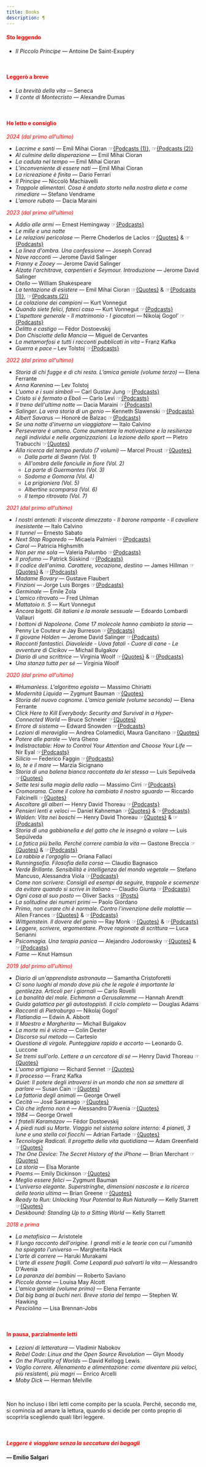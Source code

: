 ```yaml
---
title: Books
description: ¶
---
```


#### <span style="color:red">Sto leggendo</span>

* _Il Piccolo Principe_ — Antoine De Saint-Exupéry

&nbsp;

#### <span style="color:red">Leggerò a breve</span>

* _La brevità della vita_ — Seneca
* _Il conte di Montecristo_ — Alexandre Dumas

&nbsp;

#### <span style="color:red">Ho letto e consiglio</span>

<span style="color:red">*2024 (dal primo all'ultimo)*</span>

* _Lacrime e santi_ — Emil Mihai Cioran ☞[{Podcasts (1)}](https://spotifyanchor-web.app.link/e/l8ynINn4jHb), ☞[{Podcasts (2)}](https://spotifyanchor-web.app.link/e/9EmWTNzGvHb)
* _Al culmine della disperazione_ — Emil Mihai Cioran
* _La caduta nel tempo_ — Emil Mihai Cioran
* _L'inconveniente di essere nati_ — Emil Mihai Cioran
* _La ricreazione è finita_ — Dario Ferrari
* _Il Principe_ — Niccolò Machiavelli
* _Trappole alimentari. Cosa è andato storto nella nostra dieta e come rimediare_ — Stefano Vendrame
* _L'amore rubato_ — Dacia Maraini

<span style="color:red">*2023 (dal primo all'ultimo)*</span>

* _Addio alle armi_ — Ernest Hemingway ☞[{Podcasts}](https://spotifyanchor-web.app.link/e/wjwEQFCxLxb)
* _Le mille e una notte_
* _Le relazioni pericolose_ — Pierre Choderlos de Laclos ☞[{Quotes}](https://miry1919.github.io/hugosite/quote/le-relazioni-pericolose/) & ☞[{Podcasts}](https://spotifyanchor-web.app.link/e/OOsGaFzWvyb)
* _La linea d'ombra. Una confessione_ — Joseph Conrad
* _Nove racconti_ — Jerome David Salinger
* _Franny e Zooey_ — Jerome David Salinger
* _Alzate l'architrave, carpentieri e Seymour. Introduzione_ — Jerome David Salinger
* _Otello_ — William Shakespeare
* _La tentazione di esistere_ — Emil Mihai Cioran ☞[{Quotes}](https://miry1919.github.io/hugosite/quote/la-tentazione-di-esistere/) & ☞[{Podcasts (1)}](https://spotifyanchor-web.app.link/e/wrVvn6c2rzb), ☞[{Podcasts (2)}](https://spotifyanchor-web.app.link/e/NqVxDDJhPzb)
* _La colazione dei campioni_ — Kurt Vonnegut
* _Quando siete felici, fateci caso_ — Kurt Vonnegut ☞[{Podcasts}](https://podcasters.spotify.com/pod/show/miriana-novella7/episodes/111---diretto--e-lui-dice-che-non--un-difetto-e24ec0l)
* _L'ispettore generale - Il matrimonio - I giocatori_ — Nikolaj Gogol’ ☞[{Podcasts}](https://podcasters.spotify.com/pod/show/miriana-novella7/episodes/115--Se-unanima--buona-e-grande--e-ha-un-cuore--allora-pu-ridere-davvero-e2abj8b)
* _Delitto e castigo_ — Fëdor Dostoevskij
* _Don Chisciotte della Mancia_ — Miguel de Cervantes
* _La metamorfosi e tutti i racconti pubblicati in vita_ – Franz Kafka
* _Guerra e pace_ – Lev Tolstoj ☞[{Podcasts}](https://youtu.be/okUvXUdt_KI?si=g3fdcOBxlb8ZRsRP)
&nbsp;

<span style="color:red">*2022 (dal primo all'ultimo)*</span>

* _Storia di chi fugge e di chi resta. L’amica geniale (volume terzo)_ — Elena Ferrante
* _Anna Karenina_ — Lev Tolstoj
* _L'uomo e i suoi simboli_ — Carl Gustav Jung ☞[{Podcasts}](https://anchor.fm/miriana-novella7/episodes/72--I-numeri-sono-prodotti-spontanei-e-autonomi-dellinconscio-e1fau0o)
* _Cristo si è fermato a Eboli_ — Carlo Levi ☞[{Podcasts}](https://anchor.fm/miriana-novella7/episodes/75--Una-che-ragiona--ragiona--ragiona--non-si-ferma-mai-e1gakd3)
* _Il treno dell'ultima notte_ — Dacia Maraini ☞[{Podcasts}](https://anchor.fm/miriana-novella7/episodes/77--Se-non-tiro-gi-il-microfono-e1gv4si)
* _Salinger. La vera storia di un genio_ — Kenneth Slawenski ☞[{Podcasts}](https://anchor.fm/miriana-novella7/episodes/82--Una-cosa-molto-speciale-che-io-sento-e1ii7st)
* _Albert Savarus_ — Honoré de Balzac ☞[{Podcasts}](https://anchor.fm/miriana-novella7/episodes/83--Un-libro-vive-pi-a-lungo-di-una-giovane-donna-e1ispjj)
* _Se una notte d'inverno un viaggiatore_ — Italo Calvino
* _Perseverare è umano. Come aumentare la motivazione e la resilienza negli individui e nelle organizzazioni. La lezione dello sport_ — Pietro Trabucchi ☞[{Quotes}](https://miry1919.github.io/hugosite/quote/perseverare-e-umano/)
* _Alla ricerca del tempo perduto (7 volumi)_ — Marcel Proust ☞[{Quotes}](https://miry1919.github.io/hugosite/quote/alla-ricerca-del-tempo-perduto/)
    * *Dalla parte di Swann (Vol. 1)*
    * *All'ombra delle fanciulle in fiore (Vol. 2)*
    * *La parte di Guermantes (Vol. 3)*
    * *Sodoma e Gomorra (Vol. 4)*
    * *La prigioniera (Vol. 5)*
    * *Albertine scomparsa (Vol. 6)*
    * *Il tempo ritrovato (Vol. 7)*
&nbsp;

<span style="color:red">*2021 (dal primo all'ultimo)*</span>

* _I nostri antenati: Il visconte dimezzato - Il barone rampante - Il cavaliere inesistente_ — Italo Calvino
* _Il tunnel_ — Ernesto Sabato
* _Next Stop Rogoredo_ — Micaela Palmieri ☞[{Podcasts}](https://anchor.fm/miriana-novella7/episodes/45--Lamore--almeno-in-teoria--era-una-sorta-di-follia-gioiosa-er74es)
* _Carol_ — Patricia Highsmith
* _Non per me sola_  — Valeria Palumbo ☞[{Podcasts}](https://anchor.fm/miriana-novella7/episodes/48--Non-ci-sono-i-pezzi-di-ricambio-et4uni)
* _Il profumo_ — Patrick Süskind ☞[{Podcasts}](https://anchor.fm/miriana-novella7/episodes/49--Il-genio-pu-essere-confinato-dentro-un-guscio-di-noce-etp4nt)
* _Il codice dell'anima. Carattere, vocazione, destino_ — James Hillman ☞[{Quotes}](https://miry1919.github.io/hugosite/quote/il-codice-dellanima/)  & ☞[{Podcasts}](https://anchor.fm/miriana-novella7/episodes/Ci-che-conta--la-passione-e1044l6)
* _Madame Bovary_ — Gustave Flaubert
* _Finzioni_ — Jorge Luis Borges ☞[{Podcasts}](https://anchor.fm/miriana-novella7/episodes/63--Chi--che-vuole-i-fiori--da-morto--Nessuno-e18kgs9)
* _Germinale_ — Émile Zola
* _L'amico ritrovato_ — Fred Uhlman
* _Mattatoio n. 5_ — Kurt Vonnegut
* _Ancora bigotti. Gli italiani e la morale sessuale_ — Edoardo Lombardi Vallauri
* _I bottoni di Napoleone. Come 17 molecole hanno cambiato la storia_ — Penny Le Couteur e Jay Burreson ☞[{Podcasts}](https://anchor.fm/miriana-novella7/episodes/60--Una-puntata-internazionale-e17iirj)
* _Il giovane Holden_ — Jerome David Salinger ☞[{Podcasts}](https://anchor.fm/miriana-novella7/episodes/63--Chi--che-vuole-i-fiori--da-morto--Nessuno-e18kgs9)
* _Racconti fantastici. Diavoleide - Uova fatali - Cuore di cane - Le avventure di Cicikov_ — Michail Bulgakov
* _Diario di una scrittrice_ — Virginia Woolf ☞[{Quotes}](https://miry1919.github.io/hugosite/quote/diario-di-una-scrittrice/) & ☞[{Podcasts}](https://anchor.fm/miriana-novella7/episodes/71--Questa-funge-un-po-da-seconda-introduzione-BONUS-e1chv4r)
* _Una stanza tutta per sé_ — Virginia Woolf
&nbsp;

<span style="color:red">*2020 (dal primo all'ultimo)*</span>

* _#Humanless. L'algoritmo egoista_ — Massimo Chiriatti
* _Modernità Liquida_ — Zygmunt Bauman ☞[{Quotes}](https://miry1919.github.io/hugosite/quote/modernita-liquida/)
* _Storia del nuovo cognome. L'amica geniale (volume secondo)_ — Elena Ferrante
* _Click Here to Kill Everybody: Security and Survival in a Hyper-Connected World_ — Bruce Schneier ☞[{Quotes}](https://miry1919.github.io/hugosite/quote/click-here-to-kill-everybody/)
* _Errore di sistema_ — Edward Snowden ☞[{Podcasts}](https://anchor.fm/miriana-novella7/episodes/Provate--cambiate--cambiate-sempre-le-cose-che-fate-eampug)
* _Lezioni di meraviglia_ — Andrea Colamedici, Maura Gancitano ☞[{Quotes}](https://miry1919.github.io/hugosite/quote/lezioni-di-meraviglia/)
* _Potere alle parole_ — Vera Gheno
* _Indistractable: How to Control Your Attention and Choose Your Life_ — Nir Eyal ☞[{Podcasts}](https://anchor.fm/miriana-novella7/episodes/Tutto-parte-dal-nostro-cervello-eb1oku)
* _Silicio_ — Federico Faggin ☞[{Podcasts}](https://anchor.fm/miriana-novella7/episodes/Amore--disciplina--passione-e-coraggio-eb6kr4)
* _Io, te e il mare_ — Marzia Sicignano
* _Storia di una balena bianca raccontata da lei stessa_ — Luis Sepúlveda ☞[{Quotes}](https://miry1919.github.io/hugosite/quote/storia-di-una-balena-bianca-raccontata-da-lei-stessa/)
* _Sette tesi sulla magia della radio_ — Massimo Cirri ☞[{Podcasts}](https://anchor.fm/miriana-novella7/episodes/Urla-e-pianti--sconforto--fame-di-latte--voglia-di-qualcosa-che-non-c-ebi479)
* _Cromorama. Come il colore ha cambiato il nostro sguardo_ — Riccardo Falcinelli ☞[{Quotes}](https://miry1919.github.io/hugosite/quote/cromorama/)
* _Ascoltare gli alberi_ — Henry David Thoreau ☞[{Podcasts}](https://anchor.fm/miriana-novella7/episodes/Quanta-potenza-ha-il-silenzio-ed01gj)
* _Pensieri lenti e veloci_ — Daniel Kahneman ☞[{Quotes}](https://miry1919.github.io/hugosite/quote/pensieri-lenti-e-veloci/) & ☞[{Podcasts}](https://anchor.fm/miriana-novella7/episodes/Non-si-sarebbe-vista-la-fatica-eceofh)
* _Walden: Vita nei boschi_ — Henry David Thoreau ☞[{Quotes}](https://miry1919.github.io/hugosite/quote/walden/) & ☞[{Podcasts}](https://anchor.fm/miriana-novella7/episodes/Parecchie-vite-parallele-ee7nke)
* _Storia di una gabbianella e del gatto che le insegnò a volare_ — Luis Sepúlveda
* _La fatica più bella. Perché correre cambia la vita_ — Gastone Breccia ☞[{Quotes}](https://miry1919.github.io/hugosite/quote/la-fatica-piu-bella/) & ☞[{Podcasts}](https://anchor.fm/miriana-novella7/episodes/La-vita-non--mai-semplice-e-non-ci-sono-scorciatoie-ees23p)
* _La rabbia e l'orgoglio_ — Oriana Fallaci
* _Runningsofia. Filosofia della corsa_ — Claudio Bagnasco
* _Verde Brillante. Sensibilità e intelligenza del mondo vegetale_ — Stefano Mancuso, Alessandra Viola ☞[{Podcasts}](https://anchor.fm/miriana-novella7/episodes/Non-capiamo-perch-ci-fa-soffrire-cos-efnop8)
* _Come non scrivere: Consigli ed esempi da seguire, trappole e scemenze da evitare quando si scrive in italiano_ — Claudio Giunta ☞[{Podcasts}](https://anchor.fm/miriana-novella7/episodes/Un-po-di-brio-nella-conversazione-egmih4)
* _Ogni cosa al suo posto_ — Oliver Sacks ☞[{Posts}](https://miry1919.github.io/hugosite/post/un-estate-di-follia/)
* _La solitudine dei numeri primi_ — Paolo Giordano
* _Primo, non curare chi è normale. Contro l'invenzione delle malattie_ — Allen Frances ☞[{Quotes}](https://miry1919.github.io/hugosite/quote/primo-non-curare-chi-e-normale/) & ☞[{Podcasts}](https://anchor.fm/miriana-novella7/episodes/E-allora-andiamo--partiamo-ej8j9l)
* _Wittgenstein. Il dovere del genio_ — Ray Monk ☞[{Quotes}](https://miry1919.github.io/hugosite/quote/wittgenstein/) & ☞[{Podcasts}](https://anchor.fm/miriana-novella7/episodes/Grazie-allamore-ek9qnj)
* _Leggere, scrivere, argomentare. Prove ragionate di scrittura_ — Luca Serianni
* _Psicomagia. Una terapia panica_ — Alejandro Jodorowsky ☞[{Quotes}](https://miry1919.github.io/hugosite/quote/psicomagia/) & ☞[{Podcasts}](https://anchor.fm/miriana-novella7/episodes/Siamo-uniti-da-fili-segreti-en5o53)
* _Fame_ — Knut Hamsun
&nbsp;

<span style="color:red">*2019 (dal primo all'ultimo)*</span>

* _Diario di un'apprendista astronauta_ — Samantha Cristoforetti
* _Ci sono luoghi al mondo dove più che le regole è importante la gentilezza. Articoli per i giornali_ — Carlo Rovelli
* _La banalità del male. Eichmann a Gerusalemme_ — Hannah Arendt
* _Guida galattica per gli autostoppisti. Il ciclo completo_ — Douglas Adams
* _Racconti di Pietroburgo_ — Nikolaj Gogol'
* _Flatlandia_ — Edwin A. Abbott
* _Il Maestro e Margherita_ — Michail Bulgakov
* _La morte mi è vicina_ — Colin Dexter
* _Discorso sul metodo_ — Cartesio
* _Questione di virgole. Punteggiare rapido e accorto_ — Leonardo G. Luccone
* _Se tremi sull'orlo. Lettere a un cercatore di sé_ — Henry David Thoreau ☞[{Quotes}](https://miry1919.github.io/hugosite/quote/se-tremi-sullorlo/)
* _L'uomo artigiano_ — Richard Sennet ☞[{Quotes}](https://miry1919.github.io/hugosite/quote/luomo-artigiano/)
* _Il processo_ — Franz Kafka
* _Quiet: Il potere degli introversi in un mondo che non sa smettere di parlare_ — Susan Cain ☞[{Quotes}](https://miry1919.github.io/hugosite/quote/quiet/)
* _La fattoria degli animali_ — George Orwell
* _Cecità_ — José Saramago ☞[{Quotes}](https://miry1919.github.io/hugosite/quote/cecita/)
* _Ciò che inferno non è_ — Alessandro D'Avenia ☞[{Quotes}](https://miry1919.github.io/hugosite/quote/cio-che-inferno-non-e/)
* _1984_ — George Orwell
* _I fratelli Karamazov_ — Fëdor Dostoevskij
* _A piedi nudi su Marte. Viaggio nel sistema solare interno: 4 pianeti, 3 lune e una stella coi fiocchi_ — Adrian Fartade ☞[{Quotes}](https://miry1919.github.io/hugosite/quote/a-piedi-nudi-su-marte/)
* _Tecnologie Radicali. Il progetto della vita quotidiana_ — Adam Greenfield ☞[{Quotes}](https://miry1919.github.io/hugosite/quote/tecnologie-radicali/)
* _The One Device: The Secret History of the iPhone_ — Brian Merchant ☞[{Quotes}](https://miry1919.github.io/hugosite/quote/the-one-device/)
* _La storia_ — Elsa Morante
* _Poems_ — Emily Dickinson ☞[{Quotes}](https://miry1919.github.io/hugosite/quote/emily-dickinson/)
* _Meglio essere felici_ — Zygmunt Bauman
* _L'universo elegante. Superstringhe, dimensioni nascoste e la ricerca della teoria ultima_ — Brian Greene ☞[{Quotes}](https://miry1919.github.io/hugosite/quote/luniverso-elegante/)
* _Ready to Run: Unlocking Your Potential to Run Naturally_ — Kelly Starrett ☞[{Quotes}](https://miry1919.github.io/hugosite/quote/ready-to-run/)
* _Deskbound: Standing Up to a Sitting World_ — Kelly Starrett
&nbsp;

<span style="color:red">*2018 e prima*</span>

* _La metafisica_ — Aristotele
* _Il lungo racconto dell'origine. I grandi miti e le teorie con cui l'umanità ha spiegato l'universo_ — Margherita Hack
* _L'arte di correre_ — Haruki Murakami
* _L'arte di essere fragili. Come Leopardi può salvarti la vita_ — Alessandro D'Avenia
* _La paranza dei bambini_ — Roberto Saviano
* _Piccole donne_ — Louisa May Alcott
* _L'amica geniale (volume primo)_ — Elena Ferrante
* _Dal big bang ai buchi neri. Breve storia del tempo_ — Stephen W. Hawking
* _Pesciolino_ — Lisa Brennan-Jobs

&nbsp;

#### <span style="color:red">In pausa, parzialmente letti</span>
* _Lezioni di letteratura_ — Vladimir Nabokov
* _Rebel Code: Linux and the Open Source Revolution_ — Glyn Moody
* _On the Plurality of Worlds_ — David Kellogg Lewis
* _Voglio correre. Allenamento e alimentazione: come diventare più veloci, più resistenti, più magri_ — Enrico Arcelli
* _Moby Dick_ — Herman Melville

&nbsp;

Non ho incluso i libri letti come compito per la scuola. Perché, secondo me, si comincia ad amare la lettura, quando si decide per conto proprio di scoprirla scegliendo quali libri leggere.

&nbsp;

#### <span style="color:red">_Leggere è viaggiare senza la seccatura dei bagagli_</span>

#### — Emilio Salgari
